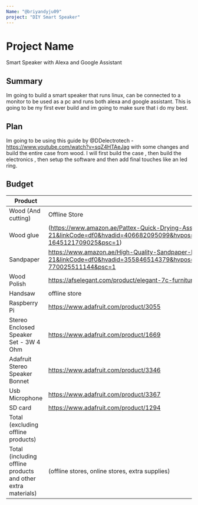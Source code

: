 ```yaml
---
Name: "@briyandyju09"
project: "DIY Smart Speaker"
---
```


# Project Name

Smart Speaker with Alexa and Google Assistant

## Summary

Im going to build a smart speaker that runs linux, can be connected to a monitor to be used as a pc and runs both alexa and google assistant. 
This is going to be my first ever build and im going to make sure that i do my best.

## Plan

Im going to be using this guide by @DDelectrotech - https://www.youtube.com/watch?v=sqZ4HTAeJag with some changes and build the entire case from wood.
I will first build the case , then build the electronics , then setup the software and then add final touches like an led ring.

## Budget

| Product         | Supplier/Link                         | Cost   |
| --------------- | ------------------------------------- | ------ |
| Wood (And cutting)  | Offline Store | --  |
| Wood glue | (https://www.amazon.ae/Pattex-Quick-Drying-Assembling-Veneering-Laminating/dp/B09T3MS698/ref=asc_df_B09T3MS698/?tag=googleshopp09-21&linkCode=df0&hvadid=406682095099&hvpos=&hvnetw=g&hvrand=8844249066188216764&hvpone=&hvptwo=&hvqmt=&hvdev=c&hvdvcmdl=&hvlocint=&hvlocphy=1000013&hvtargid=pla-1645121709025&psc=1)  | $2.65 |
| Sandpaper           | https://www.amazon.ae/High-Quality-Sandpaper-Full-3000/dp/B07N6MCM21/ref=asc_df_B07N6MCM21/?tag=googleshopp09-21&linkCode=df0&hvadid=355846514379&hvpos=&hvnetw=g&hvrand=14763696400031631937&hvpone=&hvptwo=&hvqmt=&hvdev=c&hvdvcmdl=&hvlocint=&hvlocphy=1000013&hvtargid=pla-770025511144&psc=1                                       | $5.17 |
| Wood Polish          | https://afselegant.com/product/elegant-7c-furniture-polish-470ml/?gclid=Cj0KCQiA14WdBhD8ARIsANao07hvWy4j7wBafOCJMCXNDVnjEeffFbLjR9S2p_KjoOYLrMJ33mfWyD8aAracEALw_wcB                                      | $1.63 |
| Handsaw           |  offline store                                      | -- |
| Raspberry Pi           |    https://www.adafruit.com/product/3055                                   | $35.00|
| Stereo Enclosed Speaker Set - 3W 4 Ohm           |  https://www.adafruit.com/product/1669                                     | $7.50 |
| Adafruit Stereo Speaker Bonnet           |    https://www.adafruit.com/product/3346                                   | $12.95 |
| Usb Microphone          |    https://www.adafruit.com/product/3367                                  | $5.95 |
| SD card         |    https://www.adafruit.com/product/1294                               | $9.95 |
| Total (excluding offline products)        |                                 | $80 approx. |
| Total (including offline products and other extra materials)        |  (offline stores, online stores, extra supplies)                | $150 approx. |
